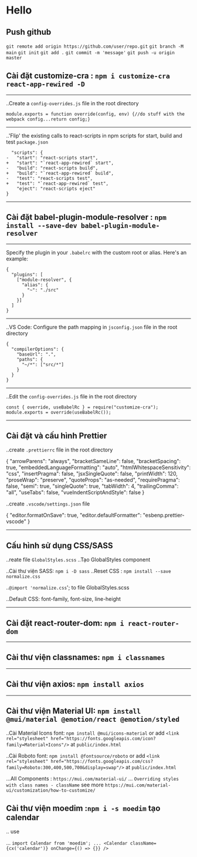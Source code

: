 # Hello

## Push github

`git remote add origin https://github.com/user/repo.git`
`git branch -M main`
`git init`
`git add .`
`git commit -m 'message'`
`git push -u origin master`

## Cài đặt customize-cra : `npm i customize-cra react-app-rewired -D`

---

..Create a `config-overrides.js` file in the root directory

    module.exports = function override(config, env) {//do stuff with the webpack config...return config;}

---

..'Flip' the existing calls to react-scripts in npm scripts for start, build and test `package.json`

      "scripts": {
    -   "start": "react-scripts start",
    +   "start": "`react-app-rewired` start",
    -   "build": "react-scripts build",
    +   "build": "`react-app-rewired` build",
    -   "test": "react-scripts test",
    +   "test": "`react-app-rewired` test",
        "eject": "react-scripts eject"
    }

---

## Cài đặt babel-plugin-module-resolver : `npm install --save-dev babel-plugin-module-resolver`

---

Specify the plugin in your `.babelrc` with the custom root or alias. Here's an example:

    {
      "plugins": [
        ["module-resolver", {
          "alias": {
            "~": "./src"
          }
        }]
      ]
    }

---

..VS Code: Configure the path mapping in `jsconfig.json` file in the root directory

    {
      "compilerOptions": {
        "baseUrl": ".",
        "paths": {
          "~/*": ["src/*"]
        }
      }
    }

---

..Edit the `config-overrides.js` file in the root directory

    const { override, useBabelRc } = require("customize-cra");
    module.exports = override(useBabelRc());

---

## Cài đặt và cấu hình Prettier

..create `.prettierrc` file in the root directory

{
"arrowParens": "always",
"bracketSameLine": false,
"bracketSpacing": true,
"embeddedLanguageFormatting": "auto",
"htmlWhitespaceSensitivity": "css",
"insertPragma": false,
"jsxSingleQuote": false,
"printWidth": 120,
"proseWrap": "preserve",
"quoteProps": "as-needed",
"requirePragma": false,
"semi": true,
"singleQuote": true,
"tabWidth": 4,
"trailingComma": "all",
"useTabs": false,
"vueIndentScriptAndStyle": false
}

..create `.vscode/settings.json` file

{
"editor.formatOnSave": true,
"editor.defaultFormatter": "esbenp.prettier-vscode"
}

---

## Cấu hình sử dụng CSS/SASS

..reate file `GlobalStyles.scss`
..Tạo GlobalStyles component

..Cài thư viện SASS: `npm i -D sass`
..Reset CSS : `npm install --save normalize.css`

..`@import 'normalize.css`'; to file GlobalStyles.scss

..Default CSS: font-family, font-size, line-height

---

## Cài đặt react-router-dom: `npm i react-router-dom`

---

## Cài thư viện classnames: `npm i classnames`

---

## Cài thư viện axios: `npm install axios`

---

## Cài thư viện Material UI: `npm install @mui/material @emotion/react @emotion/styled`

..Cài Material Icons font: `npm install @mui/icons-material` or add `<link rel="stylesheet" href="https://fonts.googleapis.com/icon?family=Material+Icons"/>` at `public/index.html`

..Cài Roboto font: `npm install @fontsource/roboto` or add `<link rel="stylesheet" href="https://fonts.googleapis.com/css?family=Roboto:300,400,500,700&display=swap"/>` at `public/index.html`

...All Components : `https://mui.com/material-ui/` ... `Overriding styles with class names - className` see more `https://mui.com/material-ui/customization/how-to-customize/`

## Cài thư viện moedim :`npm i -s moedim` tạo calendar

.. use

... `import Calendar from 'moedim'; ... <Calendar className={cx('calendar')} onChange={() => {}} />`
